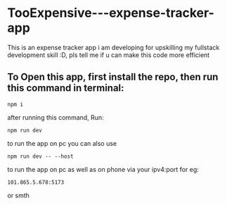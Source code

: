 # TooExpensive---expense-tracker-app
This is an expense tracker app i am developing for upskilling my fullstack development skill :D, pls tell me if u can make this code more efficient

## To Open this app, first install the repo, then run this command in terminal:
```
npm i
```
after running this command, Run:
```
npm run dev
```
to run the app on pc
you can also use
```
npm run dev -- --host
```
to run the app on pc as well as on phone via your ipv4:port for eg: 
```
101.865.5.678:5173
```
or smth

